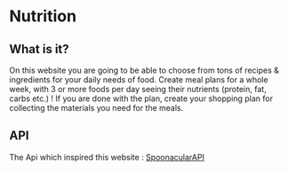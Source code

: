 # Nutrition

## What is it?

On this website you are going to be able to choose from tons of recipes & ingredients for your daily needs of food.
Create meal plans for a whole week, with 3 or more foods per day seeing their nutrients (protein, fat, carbs etc.) !
If you are done with the plan, create your shopping plan for collecting the materials you need for the meals.

## API
The Api which inspired this website : [SpoonacularAPI](https://spoonacular.com/food-api)
